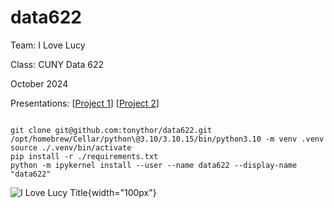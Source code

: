 # data622
Team: I Love Lucy

Class: CUNY Data 622

October 2024


Presentations: [[Project 1](https://rpubs.com/tonythor/data622-project1)] [[Project 2](https://rpubs.com/tonythor/data622-project2)]

```shell

git clone git@github.com:tonythor/data622.git
/opt/homebrew/Cellar/python\@3.10/3.10.15/bin/python3.10 -m venv .venv
source ./.venv/bin/activate
pip install -r ./requirements.txt
python -m ipykernel install --user --name data622 --display-name "data622"

```


![I Love Lucy Title](https://upload.wikimedia.org/wikipedia/commons/9/99/I_Love_Lucy_Cast.JPG){width="100px"}

